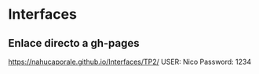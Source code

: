 # Interfaces
## Enlace directo a gh-pages
https://nahucaporale.github.io/Interfaces/TP2/
USER: Nico Password: 1234
